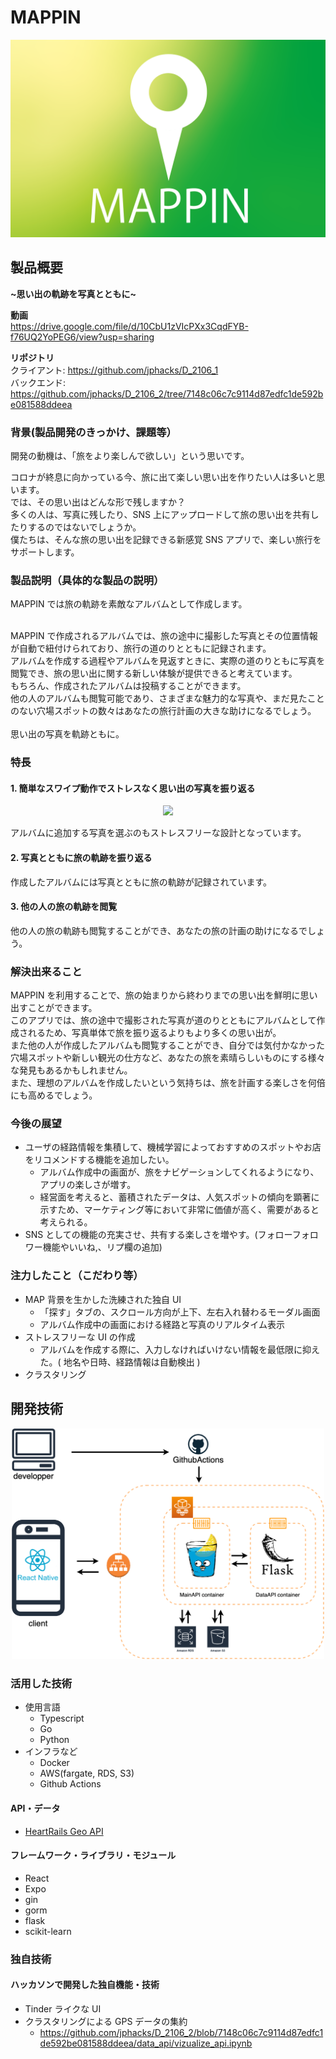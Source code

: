# MAPPIN

<img src="./images/MAPPIN-header.png" />

## 製品概要

**~思い出の軌跡を写真とともに~**

**動画**<br>
https://drive.google.com/file/d/10CbU1zVIcPXx3CqdFYB-f76UQ2YoPEG6/view?usp=sharing

**リポジトリ**  
クライアント: https://github.com/jphacks/D_2106_1  
バックエンド: https://github.com/jphacks/D_2106_2/tree/7148c06c7c9114d87edfc1de592be081588ddeea

### 背景(製品開発のきっかけ、課題等）

開発の動機は、「旅をより楽しんで欲しい」という思いです。

コロナが終息に向かっている今、旅に出て楽しい思い出を作りたい人は多いと思います。<br>
では、その思い出はどんな形で残しますか？<br>
多くの人は、写真に残したり、SNS 上にアップロードして旅の思い出を共有したりするのではないでしょうか。<br>
僕たちは、そんな旅の思い出を記録できる新感覚 SNS アプリで、楽しい旅行をサポートします。

### 製品説明（具体的な製品の説明）

MAPPIN では旅の軌跡を素敵なアルバムとして作成します。<br><br>

MAPPIN で作成されるアルバムでは、旅の途中に撮影した写真とその位置情報が自動で紐付けられており、旅行の道のりとともに記録されます。<br>
アルバムを作成する過程やアルバムを見返すときに、実際の道のりともに写真を閲覧でき、旅の思い出に関する新しい体験が提供できると考えています。<br>
もちろん、作成されたアルバムは投稿することができます。<br>
他の人のアルバムも閲覧可能であり、さまざまな魅力的な写真や、まだ見たことのない穴場スポットの数々はあなたの旅行計画の大きな助けになるでしょう。<br>
<br>
思い出の写真を軌跡ともに。

### 特長

#### 1. 簡単なスワイプ動作でストレスなく思い出の写真を振り返る

<div align="center">
<img src="./images/swipe1.png" width="250px"/>
</div>

アルバムに追加する写真を選ぶのもストレスフリーな設計となっています。

#### 2. 写真とともに旅の軌跡を振り返る

作成したアルバムには写真とともに旅の軌跡が記録されています。

#### 3. 他の人の旅の軌跡を閲覧

他の人の旅の軌跡も閲覧することができ、あなたの旅の計画の助けになるでしょう。

### 解決出来ること

MAPPIN を利用することで、旅の始まりから終わりまでの思い出を鮮明に思い出すことができます。<br>
このアプリでは、旅の途中で撮影された写真が道のりとともにアルバムとして作成されるため、写真単体で旅を振り返るよりもより多くの思い出が。<br>
また他の人が作成したアルバムも閲覧することができ、自分では気付かなかった穴場スポットや新しい観光の仕方など、あなたの旅を素晴らしいものにする様々な発見もあるかもしれません。<br>
また、理想のアルバムを作成したいという気持ちは、旅を計画する楽しさを何倍にも高めるでしょう。<br>

### 今後の展望

- ユーザの経路情報を集積して、機械学習によっておすすめのスポットやお店をリコメンドする機能を追加したい。
  - アルバム作成中の画面が、旅をナビゲーションしてくれるようになり、アプリの楽しさが増す。
  - 経営面を考えると、蓄積されたデータは、人気スポットの傾向を顕著に示すため、マーケティング等において非常に価値が高く、需要があると考えられる。
- SNS としての機能の充実させ、共有する楽しさを増やす。(フォローフォロワー機能やいいね,、リプ欄の追加)

### 注力したこと（こだわり等）

- MAP 背景を生かした洗練された独自 UI
  - 「探す」タブの、スクロール方向が上下、左右入れ替わるモーダル画面
  - アルバム作成中の画面における経路と写真のリアルタイム表示
- ストレスフリーな UI の作成
  - アルバムを作成する際に、入力しなければいけない情報を最低限に抑えた。( 地名や日時、経路情報は自動検出 )
- クラスタリング

## 開発技術

<div align="center">
<img src="./images/tech.png" width="500px"/>
</div>

### 活用した技術

- 使用言語
  - Typescript
  - Go
  - Python
- インフラなど
  - Docker
  - AWS(fargate, RDS, S3)
  - Github Actions

#### API・データ

- [HeartRails Geo API](https://geoapi.heartrails.com/)

#### フレームワーク・ライブラリ・モジュール

- React
- Expo
- gin
- gorm
- flask
- scikit-learn

### 独自技術

#### ハッカソンで開発した独自機能・技術

- Tinder ライクな UI
- クラスタリングによる GPS データの集約
  - https://github.com/jphacks/D_2106_2/blob/7148c06c7c9114d87edfc1de592be081588ddeea/data_api/vizualize_api.ipynb
